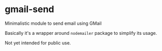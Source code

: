# gmail-send
Minimalistic module to send email using GMail 

Basically it's a wrapper around `nodemailer` package to simplify its usage.

Not yet intended for public use.
